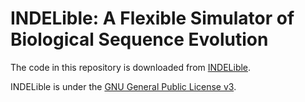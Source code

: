 # INDELible: A Flexible Simulator of Biological Sequence Evolution

The code in this repository is downloaded from [INDELible](http://abacus.gene.ucl.ac.uk/software/indelible/).

INDELible is under the [GNU General Public License v3](LICENSE).
